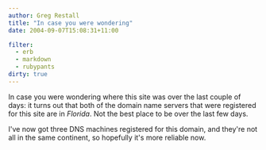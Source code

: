 ```yaml
---
author: Greg Restall
title: "In case you were wondering"
date: 2004-09-07T15:08:31+11:00

filter:
  - erb
  - markdown
  - rubypants
dirty: true
---
```


In case you were wondering where this site was over the last couple of days: it turns out that both of the domain name servers that were registered for this site are in *Florida*.  Not the best place to be over the last few days.

I've now got three DNS machines registered for this domain, and they're not all in the same continent, so hopefully it's more reliable now.